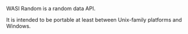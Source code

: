 WASI Random is a random data API.

It is intended to be portable at least between Unix-family platforms and
Windows.